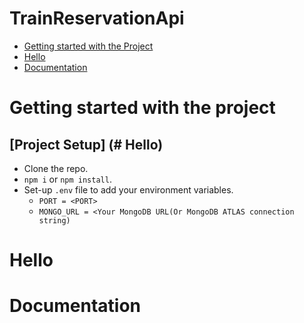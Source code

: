 # TrainReservationApi


- [Getting started with the Project](#getting-started-with-the-project)
- [Hello](#hello)
- [Documentation](#documentation)

# Getting started with the project

## [Project Setup] (# Hello)

- Clone the repo.
- `npm i` or `npm install`.
- Set-up `.env` file to add your environment variables.
    - `PORT = <PORT>`
    -  `MONGO_URL = <Your MongoDB URL(Or MongoDB ATLAS connection string) `











# Hello














# Documentation
